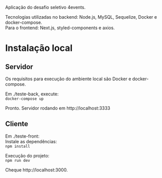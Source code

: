 Aplicação do desafio seletivo 4events.

Tecnologias utilizadas no backend: Node.js, MySQL, Sequelize, Docker e docker-compose. <br />
Para o frontend: Next.js, styled-components e axios.

# Instalação local
## Servidor
Os requisitos para execução do ambiente local são Docker e docker-compose.

Em ./teste-back, execute: <br />
`docker-compose up`

Pronto. Servidor rodando em http://localhost:3333

## Cliente
Em ./teste-front: <br />
Instale as dependências: <br />
`npm install` <br />

Execução do projeto: <br />
`npm run dev` <br />

Cheque http://localhost:3000.

